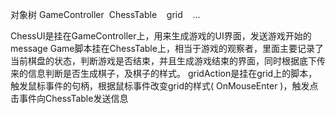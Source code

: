 对象树
GameController
  ChessTable
    grid
    ...

ChessUI是挂在GameController上，用来生成游戏的UI界面，发送游戏开始的message
Game脚本挂在ChessTable上，相当于游戏的观察者，里面主要记录了当前棋盘的状态，判断游戏是否结束，并且生成游戏结束的界面，同时根据底下传来的信息判断是否生成棋子，及棋子的样式。
gridAction是挂在grid上的脚本，触发鼠标事件的句柄，根据鼠标事件改变grid的样式( OnMouseEnter )，触发点击事件向ChessTable发送信息
